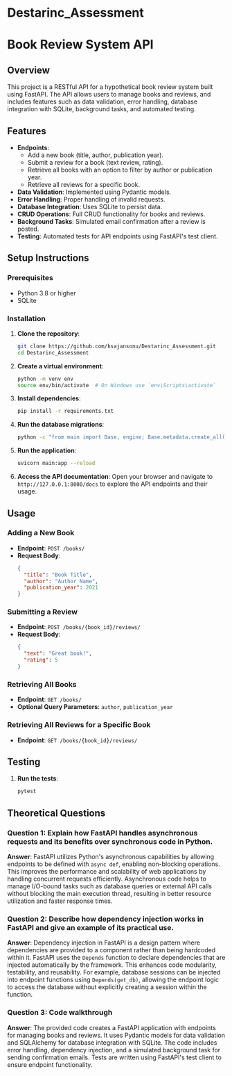 # Destarinc_Assessment

# Book Review System API

## Overview
This project is a RESTful API for a hypothetical book review system built using FastAPI. The API allows users to manage books and reviews, and includes features such as data validation, error handling, database integration with SQLite, background tasks, and automated testing.

## Features
- **Endpoints**:
  - Add a new book (title, author, publication year).
  - Submit a review for a book (text review, rating).
  - Retrieve all books with an option to filter by author or publication year.
  - Retrieve all reviews for a specific book.
- **Data Validation**: Implemented using Pydantic models.
- **Error Handling**: Proper handling of invalid requests.
- **Database Integration**: Uses SQLite to persist data.
- **CRUD Operations**: Full CRUD functionality for books and reviews.
- **Background Tasks**: Simulated email confirmation after a review is posted.
- **Testing**: Automated tests for API endpoints using FastAPI's test client.

## Setup Instructions

### Prerequisites
- Python 3.8 or higher
- SQLite

### Installation

1. **Clone the repository**:
    ```sh
    git clone https://github.com/ksajansonu/Destarinc_Assessment.git
    cd Destarinc_Assessment
    ```

2. **Create a virtual environment**:
    ```sh
    python -m venv env
    source env/bin/activate  # On Windows use `env\Scripts\activate`
    ```

3. **Install dependencies**:
    ```sh
    pip install -r requirements.txt
    ```

4. **Run the database migrations**:
    ```sh
    python -c "from main import Base, engine; Base.metadata.create_all(bind=engine)"
    ```

5. **Run the application**:
    ```sh
    uvicorn main:app --reload
    ```

6. **Access the API documentation**:
    Open your browser and navigate to `http://127.0.0.1:8000/docs` to explore the API endpoints and their usage.

## Usage

### Adding a New Book
- **Endpoint**: `POST /books/`
- **Request Body**:
    ```json
    {
      "title": "Book Title",
      "author": "Author Name",
      "publication_year": 2021
    }
    ```

### Submitting a Review
- **Endpoint**: `POST /books/{book_id}/reviews/`
- **Request Body**:
    ```json
    {
      "text": "Great book!",
      "rating": 5
    }
    ```

### Retrieving All Books
- **Endpoint**: `GET /books/`
- **Optional Query Parameters**: `author`, `publication_year`

### Retrieving All Reviews for a Specific Book
- **Endpoint**: `GET /books/{book_id}/reviews/`

## Testing

1. **Run the tests**:
    ```sh
    pytest
    ```

## Theoretical Questions

### Question 1: Explain how FastAPI handles asynchronous requests and its benefits over synchronous code in Python.
**Answer**: FastAPI utilizes Python's asynchronous capabilities by allowing endpoints to be defined with `async def`, enabling non-blocking operations. This improves the performance and scalability of web applications by handling concurrent requests efficiently. Asynchronous code helps to manage I/O-bound tasks such as database queries or external API calls without blocking the main execution thread, resulting in better resource utilization and faster response times.

### Question 2: Describe how dependency injection works in FastAPI and give an example of its practical use.
**Answer**: Dependency injection in FastAPI is a design pattern where dependencies are provided to a component rather than being hardcoded within it. FastAPI uses the `Depends` function to declare dependencies that are injected automatically by the framework. This enhances code modularity, testability, and reusability. For example, database sessions can be injected into endpoint functions using `Depends(get_db)`, allowing the endpoint logic to access the database without explicitly creating a session within the function.

### Question 3: Code walkthrough
**Answer**: The provided code creates a FastAPI application with endpoints for managing books and reviews. It uses Pydantic models for data validation and SQLAlchemy for database integration with SQLite. The code includes error handling, dependency injection, and a simulated background task for sending confirmation emails. Tests are written using FastAPI's test client to ensure endpoint functionality.
